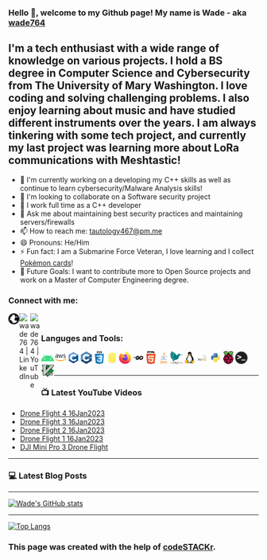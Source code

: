 ### Hello 👋, welcome to my Github page! My name is Wade - aka [wade764][website]

## I'm a tech enthusiast with a wide range of knowledge on various projects. I hold a BS degree in Computer Science and Cybersecurity from The University of Mary Washington. I love coding and solving challenging problems. I also enjoy learning about music and have studied different instruments over the years. I am always tinkering with some tech project, and currently my last project was learning more about LoRa communications with Meshtastic!
- 🔭 I'm currently working on a developing my C++ skills as well as continue to learn cybersecurity/Malware Analysis skills!
- 👯 I'm looking to collaborate on a Software security project
- 🤔 I work full time as a C++ developer
- 💬 Ask me about maintaining best security practices and maintaining servers/firewalls
- 📫 How to reach me: tautology467@pm.me
- 😄 Pronouns: He/Him
- ⚡ Fun fact: I am a Submarine Force Veteran, I love learning and I collect [Pokémon cards][pokemon]!
- 🚂 Future Goals: I want to contribute more to Open Source projects and work on a Master of Computer Engineering degree.

### Connect with me:

[<img align="left" alt="wadetech.net" width="22px" src="https://raw.githubusercontent.com/iconic/open-iconic/master/svg/globe.svg" />][website]
[<img align="left" alt="wade764 | LinkedIn" width="22px" src="https://cdn.jsdelivr.net/npm/simple-icons@v3/icons/linkedin.svg" />][linkedin]
[<img align="left" alt="wade764 | YouTube" width="22px" src="https://cdn.jsdelivr.net/npm/simple-icons@v3/icons/youtube.svg" />][youtube]

<br />

### Languges and Tools:

[<img align="left" alt="Android" width="26px" src="https://raw.githubusercontent.com/github/explore/8baf984947f4d9c32006bd03fa4c51ff91aadf8d/topics/android/android.png" />][android]
[<img align="left" alt="AWS" width="26px" src="https://raw.githubusercontent.com/github/explore/fbceb94436312b6dacde68d122a5b9c7d11f9524/topics/aws/aws.png" />][aws]
[<img align="left" alt="C" width="26px" src="https://raw.githubusercontent.com/github/explore/f3e22f0dca2be955676bc70d6214b95b13354ee8/topics/c/c.png" />][c]
[<img align="left" alt="C++" width="26px" src="https://raw.githubusercontent.com/github/explore/180320cffc25f4ed1bbdfd33d4db3a66eeeeb358/topics/cpp/cpp.png" />][cpp]
[<img align="left" alt="CSS" width="26px" src="https://raw.githubusercontent.com/github/explore/80688e429a7d4ef2fca1e82350fe8e3517d3494d/topics/css/css.png" />][css]
[<img align="left" alt="Database" width="26px" src="https://raw.githubusercontent.com/github/explore/13295c57999765ac9ffa3281942a72ab08b79de2/topics/database/database.png" />][database]
[<img align="left" alt="Firefox" width="26px" src="https://raw.githubusercontent.com/github/explore/728542e0d33f83720614f61923a9cb424264db23/topics/firefox/firefox.png" />][firefox]
[<img align="left" alt="Go" width="26px" src="https://raw.githubusercontent.com/github/explore/80688e429a7d4ef2fca1e82350fe8e3517d3494d/topics/go/go.png" />][go]
[<img align="left" alt="HTML" width="26px" src="https://raw.githubusercontent.com/github/explore/80688e429a7d4ef2fca1e82350fe8e3517d3494d/topics/html/html.png" />][html]
[<img align="left" alt="Java" width="26px" src="https://raw.githubusercontent.com/github/explore/5b3600551e122a3277c2c5368af2ad5725ffa9a1/topics/java/java.png" />][java]
[<img align="left" alt="LaTex" width="26px" src="https://raw.githubusercontent.com/github/explore/80688e429a7d4ef2fca1e82350fe8e3517d3494d/topics/latex/latex.png" />][latex]
[<img align="left" alt="Linux" width="26px" src="https://raw.githubusercontent.com/github/explore/80688e429a7d4ef2fca1e82350fe8e3517d3494d/topics/linux/linux.png" />][linux]
[<img align="left" alt="MySQL" width="26px" src="https://raw.githubusercontent.com/github/explore/80688e429a7d4ef2fca1e82350fe8e3517d3494d/topics/mysql/mysql.png" />][mysql]
[<img align="left" alt="Python" width="26px" src="https://raw.githubusercontent.com/github/explore/80688e429a7d4ef2fca1e82350fe8e3517d3494d/topics/python/python.png" />][python]
[<img align="left" alt="Raspberry Pi" width="26px" src="https://raw.githubusercontent.com/github/explore/80688e429a7d4ef2fca1e82350fe8e3517d3494d/topics/raspberry-pi/raspberry-pi.png" />][raspberry-pi]
[<img align="left" alt="Terminal" width="26px" src="https://raw.githubusercontent.com/github/explore/d92924b1d925bb134e308bd29c9de6c302ed3beb/topics/terminal/terminal.png" />][terminal]
[<img align="left" alt="Vim" width="26px" src="https://raw.githubusercontent.com/github/explore/80688e429a7d4ef2fca1e82350fe8e3517d3494d/topics/vim/vim.png" />][vim]

<br />
<br />

---

### 📺 Latest YouTube Videos
<!-- YOUTUBE:START -->
- [Drone Flight 4 16Jan2023](https://www.youtube.com/watch?v=IOuU2qntMFM)
- [Drone Flight 3 16Jan2023](https://www.youtube.com/watch?v=tLzoOGiw_oo)
- [Drone Flight 2 16Jan2023](https://www.youtube.com/watch?v=kO9-JmlL4Us)
- [Drone Flight 1 16Jan2023](https://www.youtube.com/watch?v=YlnrENLGng4)
- [DJI Mini Pro 3 Drone Flight](https://www.youtube.com/watch?v=YpEPBl_iDXc)
<!-- YOUTUBE:END -->

---

### 💻 Latest Blog Posts
<!-- BLOG-POST-LIST:START -->
<!-- BLOG-POST-LIST:END -->

---

[![Wade's GitHub stats](https://github-readme-stats.vercel.app/api?username=wade764&show_icons=true&theme=blue-green&count_private=true)](https://github.com/anuraghazra/github-readme-stats)

---

[![Top Langs](https://github-readme-stats.vercel.app/api/top-langs/?username=wade764)](https://github.com/anuraghazra/github-readme-stats)


### This page was created with the help of [codeSTACKr][videoSource].


[pjmr]: https://certifications.tcm-sec.com/pjmr/

[website]: http://wadetech.net/
[linkedin]: https://www.linkedin.com/in/wadenelsoncompnerd/
[youtube]: https://www.youtube.com/@waden9933

[pokemon]: https://www.psacard.com/psasetregistry/nelsonwm764/profile/355171

[android]: https://github.com/topics/android
[aws]: https://github.com/topics/aws
[c]: https://github.com/topics/c
[cpp]: https://github.com/topics/cpp
[css]: https://github.com/topics/css
[database]: https://github.com/topics/database
[firefox]: https://github.com/topics/firefox
[go]: https://github.com/topics/go
[html]: https://github.com/topics/html
[java]: https://github.com/topics/java
[latex]: https://github.com/topics/latex
[linux]: https://github.com/topics/linux
[mysql]: https://github.com/topics/mysql
[python]: https://github.com/topics/python
[raspberry-pi]: https://github.com/topics/raspberry-pi
[terminal]: https://github.com/topics/terminal
[vim]: https://github.com/topics/vim


[videoSource]: https://youtu.be/ECuqb5Tv9qI
